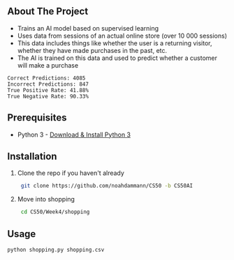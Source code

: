 ## About The Project

  - Trains an AI model based on supervised learning
  - Uses data from sessions of an actual online store (over 10 000 sessions)
  - This data includes things like whether the user is a returning visitor, whether they have made purchases in the past, etc.
  - The AI is trained on this data and used to predict whether a customer will make a purchase

```
Correct Predictions: 4085
Incorrect Predictions: 847
True Positive Rate: 41.88%
True Negative Rate: 90.33%
```
## Prerequisites

  - Python 3 - [Download & Install Python 3](https://www.python.org/downloads/)

## Installation

1. Clone the repo if you haven't already
   ```sh
    git clone https://github.com/noahdammann/CS50 -b CS50AI
   ```
2. Move into shopping
   ```sh
    cd CS50/Week4/shopping
   ```

## Usage

```
python shopping.py shopping.csv
```
